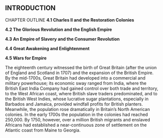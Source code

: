 ## INTRODUCTION 

CHAPTER OUTLINE 
**4.1 Charles II and the Restoration Colonies** 

**4.2 The Glorious Revolution and the English Empire** 

**4.3 An Empire of Slavery and the Consumer Revolution** 

**4.4 Great Awakening and Enlightenment** 

**4.5 Wars for Empire** 

The eighteenth century witnessed the birth of Great Britain (after the union of England and Scotland in 1707) and the expansion of the British Empire. By the mid-1700s, Great Britain had developed into a commercial and military powerhouse; its economic sway ranged from India, where the British East India Company had gained control over both trade and territory, to the West African coast, where British slave traders predominated, and to the British West Indies, whose lucrative sugar plantations, especially in Barbados and Jamaica, provided windfall profits for British planters. Meanwhile, the population rose dramatically in Britain’s North American colonies. In the early 1700s the population in the colonies had reached 250,000. By 1750, however, over a million British migrants and enslaved Africans had established a near-continuous zone of settlement on the Atlantic coast from Maine to Georgia.
